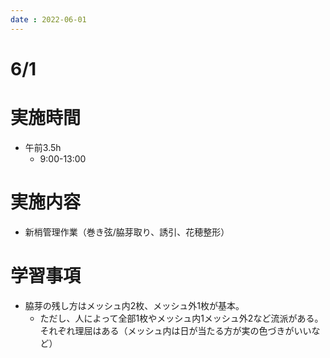```yaml
---
date : 2022-06-01
---
```

# 6/1

# 実施時間

- 午前3.5h
    - 9:00-13:00

# 実施内容
- 新梢管理作業（巻き弦/脇芽取り、誘引、花穂整形）

# 学習事項
- 脇芽の残し方はメッシュ内2枚、メッシュ外1枚が基本。
    - ただし、人によって全部1枚やメッシュ内1メッシュ外2など流派がある。それぞれ理屈はある（メッシュ内は日が当たる方が実の色づきがいいなど）
